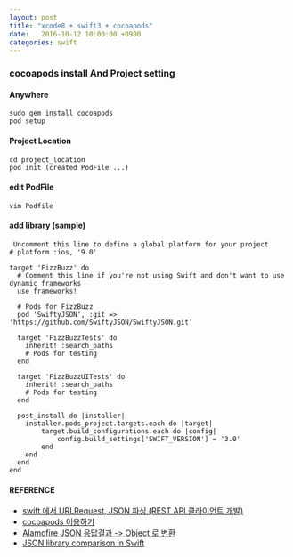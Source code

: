 ```yaml
---
layout: post
title: "xcode8 + swift3 + cocoapods"
date:   2016-10-12 10:00:00 +0900
categories: swift  
---
```


### cocoapods install And Project setting

#### Anywhere
~~~
sudo gem install cocoapods
pod setup
~~~

#### Project Location
~~~
cd project_location
pod init (created PodFile ...)
~~~

#### edit PodFile
~~~
vim Podfile
~~~

#### add library (sample)
~~~
 Uncomment this line to define a global platform for your project
# platform :ios, '9.0'

target 'FizzBuzz' do
  # Comment this line if you're not using Swift and don't want to use dynamic frameworks
  use_frameworks!

  # Pods for FizzBuzz
  pod 'SwiftyJSON', :git => 'https://github.com/SwiftyJSON/SwiftyJSON.git'

  target 'FizzBuzzTests' do
    inherit! :search_paths
    # Pods for testing
  end

  target 'FizzBuzzUITests' do
    inherit! :search_paths
    # Pods for testing
  end

  post_install do |installer|
  	installer.pods_project.targets.each do |target|
    	target.build_configurations.each do |config|
      		config.build_settings['SWIFT_VERSION'] = '3.0'
    	end
  	end
  end
end
~~~

#### REFERENCE

- [swift 에서 URLRequest, JSON 파싱 (REST API 클라이언트 개발)](http://mtsparrow.blogspot.kr/2016/04/swift-urlrequest-json-rest-api.html)
- [cocoapods 이용하기](http://mtsparrow.blogspot.kr/2016/03/cocoapod.html)
- [Alamofire JSON 응답결과 -> Object 로 변환](https://github.com/tristanhimmelman/AlamofireObjectMapper)
- [JSON library comparison in Swift](
http://yannickloriot.com/2016/02/json-library-comparison-in-swift/)


